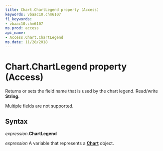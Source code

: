 ```yaml
---
title: Chart.ChartLegend property (Access)
keywords: vbaac10.chm6107
f1_keywords:
- vbaac10.chm6107
ms.prod: access
api_name:
- Access.Chart.ChartLegend
ms.date: 11/28/2018
---
```



# Chart.ChartLegend property (Access)

Returns or sets the field name that is used by the chart legend. Read/write **String**.

Multiple fields are not supported.


## Syntax

_expression_.**ChartLegend**

_expression_ A variable that represents a **[Chart](Access.Chart.md)** object.


